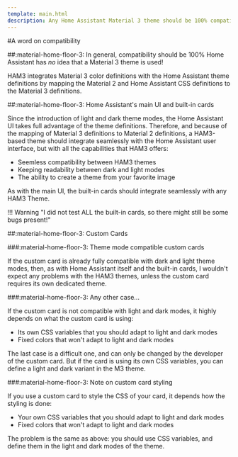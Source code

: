 ```yaml
---
template: main.html
description: Any Home Assistant Material 3 theme should be 100% compatible with Home Assistant itself and its built-in cards. HAM3 maps all definitions to existing HA color definitions.
---
```

<!-- GT/GMY -->
#A word on compatibility

##:material-home-floor-3: In general, compatibility should be 100%
Home Assistant has _no_ idea that a Material 3 theme is used!

HAM3 integrates Material 3 color definitions with the Home Assistant theme definitions by mapping the Material 2 and Home Assistant CSS definitions to the Material 3 definitions.

##:material-home-floor-3: Home Assistant's main UI and built-in cards

Since the introduction of light and dark theme modes, the Home Assistant UI takes full advantage of the theme definitions. Therefore, and because of the mapping of Material 3 definitions to Material 2 definitions, a HAM3-based theme should integrate seamlessly with the Home Assistant user interface, but with all the capabilities that HAM3 offers:

- Seemless compatibility between HAM3 themes
- Keeping readability between dark and light modes
- The ability to create a theme from your favorite image

As with the main UI, the built-in cards should integrate seamlessly with any HAM3 Theme.

!!! Warning "I did not test ALL the built-in cards, so there might still be some bugs present!"

##:material-home-floor-3: Custom Cards

###:material-home-floor-3: Theme mode compatible custom cards

If the custom card is already fully compatible with dark and light theme modes, then, as with Home Assistant itself and the built-in cards, I wouldn't expect any problems with the HAM3 themes, unless the custom card requires its own dedicated theme.

###:material-home-floor-3: Any other case...

If the custom card is not compatible with light and dark modes, it highly depends on what the custom card is using:

- Its own CSS variables that you should adapt to light and dark modes
- Fixed colors that won't adapt to light and dark modes

The last case is a difficult one, and can only be changed by the developer of the custom card. But if the card is using its own CSS variables, you can define a light and dark variant in the M3 theme.

###:material-home-floor-3: Note on custom card styling

If you use a custom card to style the CSS of your card, it depends how the styling is done:

- Your own CSS variables that you should adapt to light and dark modes
- Fixed colors that won't adapt to light and dark modes

The problem is the same as above: you should use CSS variables, and define them in the light and dark modes of the theme.


